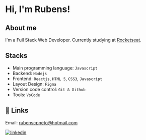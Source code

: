 
# Hi, I'm Rubens!

## About me

I'm a Full Stack Web Developer. Currently studying at [Rocketseat](https://www.rocketseat.com.br/).

## Stacks

- Main programming language: `Javascript`
- Backend: `Nodejs`
- Frontend: `Reactjs`, `HTML 5`, `CSS3`, `Javascript`
- Layout Design: `Figma`
- Version code control: `Git & Github`
- Tools: `VsCode`

## 🔗 Links

Email: rubenscpneto@hotmail.com

[![linkedin](https://img.shields.io/badge/linkedin-0A66C2?style=for-the-badge&logo=linkedin&logoColor=white)](https://www.linkedin.com/rubenscpneto)

